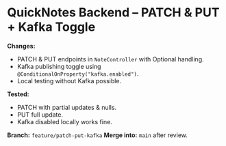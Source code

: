 # QuickNotes Backend – PATCH & PUT + Kafka Toggle

**Changes:**

* PATCH & PUT endpoints in `NoteController` with Optional handling.
* Kafka publishing toggle using `@ConditionalOnProperty("kafka.enabled")`.
* Local testing without Kafka possible.

**Tested:**

* PATCH with partial updates & nulls.
* PUT full update.
* Kafka disabled locally works fine.

**Branch:** `feature/patch-put-kafka`
**Merge into:** `main` after review.
